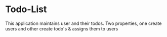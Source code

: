 # Todo-List
This application maintains user and their todos. Two properties, one create users and other create todo's &amp; assigns them to users

